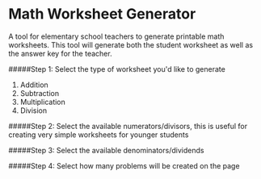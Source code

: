 # Math Worksheet Generator
A tool for elementary school teachers to generate printable math worksheets.  This tool will generate both the student worksheet as well as the answer key for the teacher.

#####Step 1: Select the type of worksheet you'd like to generate
1. Addition
2. Subtraction
3. Multiplication
4. Division

#####Step 2: Select the available numerators/divisors, this is useful for creating very simple worksheets for younger students

#####Step 3: Select the available denominators/dividends

#####Step 4: Select how many problems will be created on the page
 

